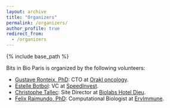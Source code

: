 ```yaml
---
layout: archive
title: "Organizers"
permalink: /organizers/
author_profile: true
redirect_from:
  - /organizers
---
```


{% include base_path %}

Bits in Bio Paris is organized by the following volunteers:

- [Gustave Ronteix, PhD](https://gronteix.github.io/): CTO at [Orakl oncology](https://www.orakl-oncology.com/).
- [Estelle Botbol](https://www.linkedin.com/in/estelle-botbol/): VC at [SpeedInvest](https://www.speedinvest.com/).
- [Christophe Tallec](https://www.linkedin.com/in/christophetallec/): Site Director at [Biolabs Hotel Dieu](https://www.biolabs.io/hotel-dieu).
- [Felix Raimundo, PhD](https://gamazeps.github.io/): Computational Biologist at [ErvImmune](https://ervimmune.com/).
